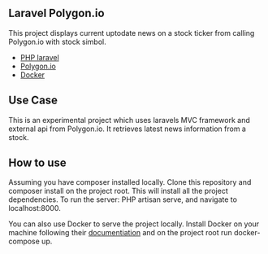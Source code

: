 ## Laravel Polygon.io

This project displays current uptodate news on a stock ticker from calling Polygon.io with stock simbol.

- [PHP laravel ](https://laravel.com/docs/8.x)
- [Polygon.io ](https://polygon.io/)
- [Docker](https://www.docker.com/)

## Use Case
This is an experimental project which uses laravels MVC framework and external api from Polygon.io. It retrieves latest news information from a stock.

## How to use
Assuming you have composer installed locally. Clone this repository and composer install on the project root. This will install all the project dependencies. To run the server: PHP artisan serve, and navigate to localhost:8000.

You can also use Docker to serve the project locally. Install Docker on your machine following their
[documentiation](https://docs.docker.com/get-docker/) and on the project root run docker-compose up.
